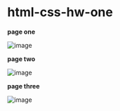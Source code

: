 # html-css-hw-one

**page one**

![image](https://github.com/ScherbakovM/html-css-hw-one/assets/109952823/e47e15d7-6553-42ff-a167-b15f449df213)


**page two**

![image](https://github.com/ScherbakovM/html-css-hw-one/assets/109952823/87ff5cb1-1149-4c6b-a9fa-d57a3d432ec9)

**page three**

![image](https://github.com/ScherbakovM/html-css-hw-one/assets/109952823/3f05e5c1-af0b-45f3-afc4-6f4aac246c33)

